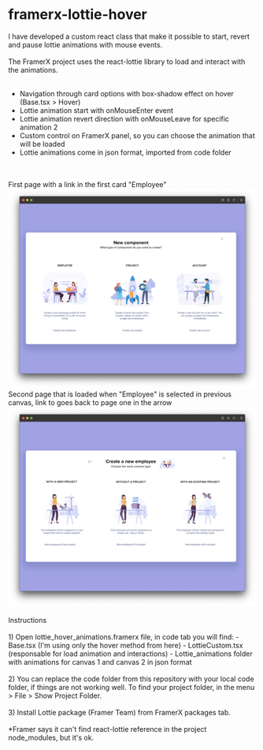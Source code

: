 # framerx-lottie-hover

I have developed a custom react class that make it possible to start, revert and pause lottie animations with mouse events.
<br />
<br />
The FramerX project uses the react-lottie library to load and interact with the animations.<br />
<br />
- Navigation through card options with box-shadow effect on hover (Base.tsx > Hover)
- Lottie animation start with onMouseEnter event
- Lottie animation revert direction with onMouseLeave for specific animation 2
- Custom control on FramerX panel, so you can choose the animation that will be loaded 
- Lottie animations come in json format, imported from code folder
<br />
<br />
First page with a link in the first card "Employee"
<img src="images/canvas_1.png">
<br />
Second page that is loaded when "Employee" is selected in previous canvas, link to goes back to page one in the arrow
<img src="images/canvas_2.png">
<br />
<br />
Instructions
<br />
<br />
1) Open lottie_hover_animations.framerx file, in code tab you will find:
- Base.tsx (I'm using only the hover method from here)
- LottieCustom.tsx (responsable for load animation and interactions)
- Lottie_animations folder with animations for canvas 1 and canvas 2 in json format
<br />
<br />
2) You can replace the code folder from this repository with your local code folder, if things are not working well.
To find your project folder, in the menu > File > Show Project Folder.
<br />
<br />
3) Install Lottie package (Framer Team) from FramerX packages tab.
<br />
<br />
*Framer says it can't find react-lottie reference in the project node_modules, but it's ok.

